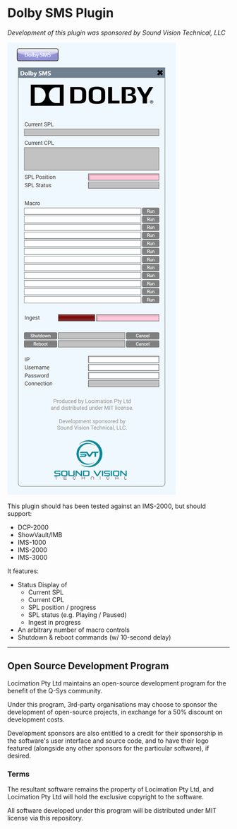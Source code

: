 # Dolby SMS Plugin
*Development of this plugin was sponsored by Sound Vision Technical, LLC*

<img src="screenshot.PNG" />

This plugin should has been tested against an IMS-2000, but should support:
 - DCP-2000
 - ShowVault/IMB
 - IMS-1000
 - IMS-2000
 - IMS-3000

It features:
 - Status Display of
    - Current SPL
    - Current CPL
    - SPL position / progress
    - SPL status (e.g. Playing / Paused)
    - Ingest in progress
 - An arbitrary number of macro controls
 - Shutdown & reboot commands (w/ 10-second delay)

 ---

## Open Source Development Program

Locimation Pty Ltd maintains an open-source development program for the benefit of the Q-Sys community.

Under this program, 3rd-party organisations may choose to sponsor the development of open-source projects, in exchange for a 50% discount on development costs.

Development sponsors are also entitled to a credit for their sponsorship in the software's user interface and source code, and to have their logo featured (alongside any other sponsors for the particular software), if desired.

### Terms

The resultant software remains the property of Locimation Pty Ltd, and Locimation Pty Ltd will hold the exclusive copyright to the software.

All software developed under this program will be distributed under MIT license via this repository.
